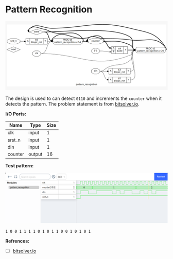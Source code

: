 # Pattern Recognition

![Pattern Recognition Block Diagram](pattern_block.png)

The design is used to can detect `0110` and increments the `counter` when it detects the pattern. The problem statement is from [bitsolver.io](https://bitsolver.io/problem/3). 

**I/O Ports:** 

Name		| Type	| Size
--- 		| --- 	| ---
clk 		| input	| 1
srst_n	| input	| 1
din			| input	| 1
counter	| output| 16

**Test pattern:** 

![Pattern Recognition Waveform](pattern_wave.png)

```
1 0 0 1 1 1 1 0 1 0 1 1 0 0 1 0 1 0 1 
```

**Refrences:**

- [ ] [bitsolver.io](https://bitsolver.io)
